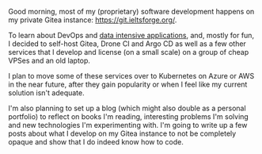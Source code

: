 Good morning, most of my (proprietary) software development happens on my private Gitea instance: https://git.ieltsforge.org/.

To learn about DevOps and [data intensive applications](https://www.oreilly.com/library/view/designing-data-intensive-applications/9781491903063/), and, mostly for fun, I decided to self-host Gitea, Drone CI and Argo CD as well as a few other services that I develop and license (on a small scale) on a group of cheap VPSes and an old laptop.

I plan to move some of these services over to Kubernetes on Azure or AWS in the near future, after they gain popularity or when I feel like my current solution isn't adequate.

I'm also planning to set up a blog (which might also double as a personal portfolio) to reflect on books I'm reading, interesting problems I'm solving and new technologies I'm experimenting with. I'm going to write up a few posts about what I develop on my Gitea instance to not be completely opaque and show that I do indeed know how to code.
